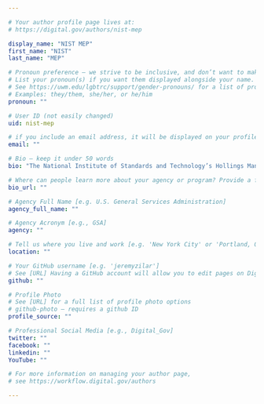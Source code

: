 ```yaml
---

# Your author profile page lives at:
# https://digital.gov/authors/nist-mep

display_name: "NIST MEP"
first_name: "NIST"
last_name: "MEP"

# Pronoun preference — we strive to be inclusive, and don’t want to make assumptions on a person’s first name (be it a gender-neutral name, or is one more common in languages other than English). Learn more http://www.MyPronouns.org
# List your pronoun(s) if you want them displayed alongside your name. Leave it blank and we'll use just your name.
# See https://uwm.edu/lgbtrc/support/gender-pronouns/ for a list of pronouns
# Examples: they/them, she/her, or he/him
pronoun: ""

# User ID (not easily changed)
uid: nist-mep

# if you include an email address, it will be displayed on your profile page
email: ""

# Bio — keep it under 50 words
bio: "The National Institute of Standards and Technology’s Hollings Manufacturing Extension Partnership (MEP) works with small and mid-sized U.S. manufacturers to help them create and retain jobs, increase profits, and save time and money. As a program of the U.S. Department of Commerce, MEP offers its clients a wealth of unique and effective resources centered on five critical areas: technology acceleration, supplier development, sustainability, workforce and continuous improvement. [Read more&lt;a&gt;]"

# Where can people learn more about your agency or program? Provide a full URL [e.g. 'https://www.example.gov/']
bio_url: ""

# Agency Full Name [e.g. U.S. General Services Administration]
agency_full_name: ""

# Agency Acronym [e.g., GSA]
agency: ""

# Tell us where you live and work [e.g. 'New York City' or 'Portland, OR']
location: ""

# Your GitHub username [e.g. 'jeremyzilar']
# See [URL] Having a GitHub account will allow you to edit pages on DigitalGov. The image used in your GitHub account can also be used to populate your digital.gov profile photo.
github: ""

# Profile Photo
# See [URL] for a full list of profile photo options
# github-photo — requires a github ID
profile_source: ""

# Professional Social Media [e.g., Digital_Gov]
twitter: ""
facebook: ""
linkedin: ""
YouTube: ""

# For more information on managing your author page,
# see https://workflow.digital.gov/authors

---
```

